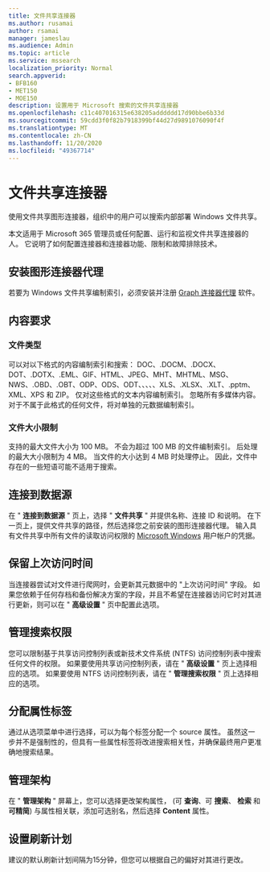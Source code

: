 ```yaml
---
title: 文件共享连接器
ms.author: rusamai
author: rsamai
manager: jameslau
ms.audience: Admin
ms.topic: article
ms.service: mssearch
localization_priority: Normal
search.appverid:
- BFB160
- MET150
- MOE150
description: 设置用于 Microsoft 搜索的文件共享连接器
ms.openlocfilehash: c11c407016315e638205adddddd17d90bbe6b33d
ms.sourcegitcommit: 59cdd3f0f82b7918399bf44d27d9891076090f4f
ms.translationtype: MT
ms.contentlocale: zh-CN
ms.lasthandoff: 11/20/2020
ms.locfileid: "49367714"
---
```

# <a name="file-share-connector"></a>文件共享连接器

使用文件共享图形连接器，组织中的用户可以搜索内部部署 Windows 文件共享。

本文适用于 Microsoft 365 管理员或任何配置、运行和监视文件共享连接器的人。 它说明了如何配置连接器和连接器功能、限制和故障排除技术。

## <a name="install-graph-connector-agent"></a>安装图形连接器代理

若要为 Windows 文件共享编制索引，必须安装并注册 [Graph 连接器代理](on-prem-agent.md) 软件。

## <a name="content-requirements"></a>内容要求

### <a name="file-types"></a>文件类型

可以对以下格式的内容编制索引和搜索： DOC、.DOCM、.DOCX、DOT、.DOTX、.EML、GIF、HTML、JPEG、MHT、MHTML、MSG、NWS、.OBD、.OBT、ODP、ODS、ODT、、、、、XLS、.XLSX、.XLT、.pptm、XML、XPS 和 ZIP。 仅对这些格式的文本内容编制索引。 忽略所有多媒体内容。 对于不属于此格式的任何文件，将对单独的元数据编制索引。

### <a name="file-size-limits"></a>文件大小限制

支持的最大文件大小为 100 MB。 不会为超过 100 MB 的文件编制索引。 后处理的最大大小限制为 4 MB。 当文件的大小达到 4 MB 时处理停止。 因此，文件中存在的一些短语可能不适用于搜索。

## <a name="connect-to-a-data-source"></a>连接到数据源

在 " **连接到数据源** " 页上，选择 " **文件共享** " 并提供名称、连接 ID 和说明。 在下一页上，提供文件共享的路径，然后选择您之前安装的图形连接器代理。 输入具有文件共享中所有文件的读取访问权限的 [Microsoft Windows](https://microsoft.com/windows) 用户帐户的凭据。

## <a name="preserve-last-access-time"></a>保留上次访问时间

当连接器尝试对文件进行爬网时，会更新其元数据中的 "上次访问时间" 字段。 如果您依赖于任何存档和备份解决方案的字段，并且不希望在连接器访问它时对其进行更新，则可以在 " **高级设置** " 页中配置此选项。

## <a name="manage-search-permissions"></a>管理搜索权限

您可以限制基于共享访问控制列表或新技术文件系统 (NTFS) 访问控制列表中搜索任何文件的权限。 如果要使用共享访问控制列表，请在 " **高级设置** " 页上选择相应的选项。 如果要使用 NTFS 访问控制列表，请在 " **管理搜索权限** " 页上选择相应的选项。

## <a name="assign-property-labels"></a>分配属性标签

通过从选项菜单中进行选择，可以为每个标签分配一个 source 属性。 虽然这一步并不是强制性的，但具有一些属性标签将改进搜索相关性，并确保最终用户更准确地搜索结果。

## <a name="manage-schema"></a>管理架构

在 " **管理架构** " 屏幕上，您可以选择更改架构属性， (可 **查询**、可 **搜索**、 **检索** 和 **可精简**) 与属性相关联，添加可选别名，然后选择 **Content** 属性。

## <a name="set-the-refresh-schedule"></a>设置刷新计划

建议的默认刷新计划间隔为15分钟，但您可以根据自己的偏好对其进行更改。
